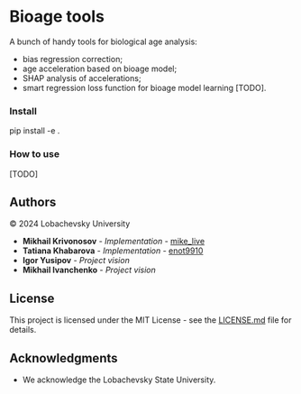 # Bioage tools

A bunch of handy tools for biological age analysis:
- bias regression correction;
- age acceleration based on bioage model;
- SHAP analysis of accelerations;
- smart regression loss function for bioage model learning [TODO].


### Install
pip install -e .

### How to use

[TODO]

## Authors

&copy; 2024 Lobachevsky University

* **Mikhail Krivonosov** - *Implementation* - [mike_live](https://github.com/mike_live)
* **Tatiana Khabarova** - *Implementation* - [enot9910](https://github.com/enot9910)
* **Igor Yusipov** - *Project vision*
* **Mikhail Ivanchenko** - *Project vision*

## License

This project is licensed under the MIT License - see the [LICENSE.md](LICENSE.md) file for details.

## Acknowledgments

* We acknowledge the Lobachevsky State University.